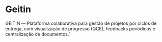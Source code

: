 # Geitin
GEITIN — Plataforma colaborativa para gestão de projetos por ciclos de entrega, com visualização de progresso (QCE), feedbacks periódicos e centralização de documentos."
